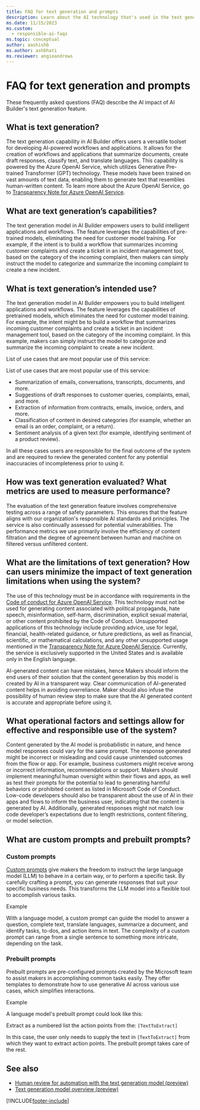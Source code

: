 ```yaml
---
title: FAQ for text generation and prompts
description: Learn about the AI technology that's used in the text generation model, key considerations and details about how the AI is used, how it was tested and evaluated, and limitations.
ms.date: 11/15/2023
ms.custom: 
  - responsible-ai-faqs
ms.topic: conceptual
author: aashishb
ms.author: ashbhati
ms.reviewer: angieandrews
---
```


# FAQ for text generation and prompts

These frequently asked questions (FAQ) describe the AI impact of AI Builder's text generation feature.

## What is text generation?

The text generation capability in AI Builder offers users a versatile toolset for developing AI-powered workflows and applications. It allows for the creation of workflows and applications that summarize documents, create draft responses, classify text, and translate languages. This capability is powered by the Azure OpenAI Service, which utilizes Generative Pre-trained Transformer (GPT) technology. These models have been trained on vast amounts of text data, enabling them to generate text that resembles human-written content. To learn more about the Azure OpenAI Service, go to [Transparency Note for Azure OpenAI Service](/legal/cognitive-services/openai/transparency-note?tabs=text).

## What are text generation’s capabilities?

The text generation model in AI Builder empowers users to build intelligent applications and workflows. The feature leverages the capabilities of pre-trained models, eliminating the need for customer model training. For example, if the intent is to build a workflow that summarizes incoming customer complaints and create a ticket in an incident management tool, based on the category of the incoming complaint, then makers can simply instruct the model to categorize and summarize the incoming complaint to create a new incident.

## What is text generation’s intended use?

The text generation model in AI Builder empowers you to build intelligent applications and workflows. The feature leverages the capabilities of pretrained models, which eliminates the need for customer model training. For example, the intent might be to build a workflow that summarizes incoming customer complaints and create a ticket in an incident management tool, based on the category of the incoming complaint. In this example, makers can simply instruct the model to categorize and summarize the incoming complaint to create a new incident.

List of use cases that are most popular use of this service:

List of use cases that are most popular use of this service:
- Summarization of emails, conversations, transcripts, documents, and more.
- Suggestions of draft responses to customer queries, complaints, email, and more.
- Extraction of information from contracts, emails, invoice, orders, and more.
- Classification of content in desired categories (for example, whether an email is an order, complaint, or a return).
- Sentiment analysis of a given text (for example, identifying sentiment of a product review).

In all these cases users are responsible for the final outcome of the system and are required to review the generated content for any potential inaccuracies of incompleteness prior to using it.

## How was text generation evaluated? What metrics are used to measure performance?

The evaluation of the text generation feature involves comprehensive testing across a range of safety parameters. This ensures that the feature aligns with our organization's responsible AI standards and principles. The service is also continually assessed for potential vulnerabilities. The performance metrics we use primarily involve the efficiency of content filtration and the degree of agreement between human and machine on filtered versus unfiltered content.

## What are the limitations of text generation? How can users minimize the impact of text generation limitations when using the system?

 The use of this technology must be in accordance with requirements in the [Code of conduct for Azure OpenAI Service](/legal/cognitive-services/openai/code-of-conduct). This technology must not be used for generating content associated with political propaganda, hate speech, misinformation, self-harm, discrimination, explicit sexual material, or other content prohibited by the Code of Conduct. Unsupported applications of this technology include providing advice, use for legal, financial, health-related guidance, or future predictions, as well as financial, scientific, or mathematical calculations, and any other unsupported usage mentioned in the [Transparency Note for Azure OpenAI Service](/legal/cognitive-services/openai/transparency-note?tabs=text). Currently, the service is exclusively supported in the United States and is available only in the English language.

AI-generated content can have mistakes, hence Makers should inform the end users of their solution that the content generation by this model is created by AI in a transparent way. Clear communication of AI-generated content helps in avoiding overreliance. Maker should also infuse the possibility of human review step to make sure that the AI generated content is accurate and appropriate before using it.

## What operational factors and settings allow for effective and responsible use of the system?

Content generated by the AI model is probabilistic in nature, and hence model responses could vary for the same prompt. The response generated might be incorrect or misleading and could cause unintended outcomes from the flow or app. For example, business customers might receive wrong or incorrect information, recommendations or support. Makers should implement meaningful human oversight within their flows and apps, as well as test their prompts for the potential to lead to generating harmful behaviors or prohibited content as listed in Microsoft Code of Conduct. Low-code developers should also be transparent about the use of AI in their apps and flows to inform the business user, indicating that the content is generated by AI. Additionally, generated responses might not match low code developer’s expectations due to length restrictions, content filtering, or model selection.

## What are custom prompts and prebuilt prompts?

### Custom prompts

[Custom prompts](create-a-custom-prompt.md#custom-prompts) give makers the freedom to instruct the large language model (LLM) to behave in a certain way, or to perform a specific task. By carefully crafting a prompt, you can generate responses that suit your specific business needs. This transforms the LLM model into a flexible tool to accomplish various tasks.

Example

With a language model, a custom prompt can guide the model to answer a question, complete text, translate languages, summarize a document, and identify tasks, to-dos, and action items in text. The complexity of a custom prompt can range from a single sentence to something more intricate, depending on the task.

### Prebuilt prompts

Prebuilt prompts are pre-configured prompts created by the Microsoft team to assist makers in accomplishing common tasks easily. They offer templates to demonstrate how to use generative AI across various use cases, which simplifies interactions.

Example

A language model's prebuilt prompt could look like this:

Extract as a numbered list the action points from the: `[TextToExtract]`

In this case, the user only needs to supply the text in `[TextToExtract]` from which they want to extract action points. The prebuilt prompt takes care of the rest.

## See also

- [Human review for automation with the text generation model (preview)](azure-openai-human-review.md)
- [Text generation model overview (preview)](prebuilt-azure-openai.md)

[!INCLUDE[footer-include](./includes/footer-banner.md)]
